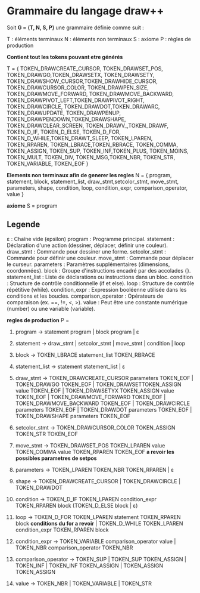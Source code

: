 # Grammaire du langage draw++

Soit **G = ⟨T, N, S, P⟩** une grammaire définie comme suit :

T : éléments terminaux
N : éléments non terminaux
S : axiome
P : règles de production


**Contient tout les tokens pouvant etre générés**

T = { TOKEN_DRAWCREATE_CURSOR, TOKEN_DRAWSET_POS, TOKEN_DRAWGO,TOKEN_DRAWSETX, TOKEN_DRAWSETY, TOKEN_DRAWSHOW_CURSOR,TOKEN_DRAWHIDE_CURSOR, TOKEN_DRAWCURSOR_COLOR, TOKEN_DRAWPEN_SIZE,
TOKEN_DRAWMOVE_FORWARD, TOKEN_DRAWMOVE_BACKWARD, TOKEN_DRAWPIVOT_LEFT,TOKEN_DRAWPIVOT_RIGHT, TOKEN_DRAWCIRCLE, TOKEN_DRAWDOT,TOKEN_DRAWARC, TOKEN_DRAWUPDATE, TOKEN_DRAWPENUP, TOKEN_DRAWPENDOWN,TOKEN_DRAWSHAPE, TOKEN_DRAWCLEAR_SCREEN,
TOKEN_DRAWV_,TOKEN_DRAWF, TOKEN_D_IF, TOKEN_D_ELSE, TOKEN_D_FOR, TOKEN_D_WHILE,TOKEN_DRAWT_SLEEP, TOKEN_LPAREN, TOKEN_RPAREN, TOKEN_LBRACE,TOKEN_RBRACE, TOKEN_COMMA, TOKEN_ASSIGN, TOKEN_SUP, TOKEN_INF,TOKEN_PLUS, TOKEN_MOINS, TOKEN_MULT, TOKEN_DIV, TOKEN_MSG,TOKEN_NBR, TOKEN_STR, TOKEN_VARIABLE, TOKEN_EOF }

**Elements non terminaux afin de generer les regles**
N = { program, statement, block, statement_list, draw_stmt,setcolor_stmt, move_stmt, parameters, shape, condition,
loop, condition_expr, comparison_operator, value }

**axiome**
S = program

## Legende

ε : Chaîne vide (epsilon)
program : Programme principal.
statement : Déclaration d'une action (dessiner, déplacer, définir une couleur).
draw_stmt : Commande pour dessiner une forme.
setcolor_stmt : Commande pour définir une couleur.
move_stmt : Commande pour déplacer le curseur.
parameters : Paramètres supplémentaires (dimensions, coordonnées).
block : Groupe d'instructions encadré par des accolades {}.
statement_list : Liste de déclarations ou instructions dans un bloc.
condition : Structure de contrôle conditionnelle (if et else).
loop : Structure de contrôle répétitive (while).
condition_expr : Expression booléenne utilisée dans les conditions et les boucles.
comparison_operator : Opérateurs de comparaison (ex. ==, !=, <, >).
value : Peut être une constante numérique (number) ou une variable (variable).

**regles de production**
P =
  1. program → statement program | block program | ε

  2. statement → draw_stmt | setcolor_stmt | move_stmt | condition | loop

  3. block → TOKEN_LBRACE statement_list TOKEN_RBRACE

  4. statement_list → statement statement_list | ε

  5. draw_stmt → TOKEN_DRAWCREATE_CURSOR parameters TOKEN_EOF
                | TOKEN_DRAWGO TOKEN_EOF
                | TOKEN_DRAWSETTOKEN_ASSIGN value TOKEN_EOF
                | TOKEN_DRAWSETYX  TOKEN_ASSIGN value TOKEN_EOF
                | TOKEN_DRAWMOVE_FORWARD TOKEN_EOF
                | TOKEN_DRAWMOVE_BACKWARD TOKEN_EOF
                | TOKEN_DRAWCIRCLE parameters TOKEN_EOF
                | TOKEN_DRAWDOT parameters TOKEN_EOF
                | TOKEN_DRAWSHAPE parameters TOKEN_EOF

  6. setcolor_stmt → TOKEN_DRAWCURSOR_COLOR TOKEN_ASSIGN TOKEN_STR TOKEN_EOF

  7. move_stmt → TOKEN_DRAWSET_POS TOKEN_LPAREN value TOKEN_COMMA value TOKEN_RPAREN TOKEN_EOF    **a revoir les possibles parametres de setpos**

  8. parameters → TOKEN_LPAREN TOKEN_NBR TOKEN_RPAREN | ε

  9. shape → TOKEN_DRAWCREATE_CURSOR | TOKEN_DRAWCIRCLE | TOKEN_DRAWDOT

  10. condition → TOKEN_D_IF TOKEN_LPAREN condition_expr TOKEN_RPAREN block (TOKEN_D_ELSE block | ε)

  11. loop → TOKEN_D_FOR TOKEN_LPAREN statement TOKEN_RPAREN block          **conditions du for a revoir**
            | TOKEN_D_WHILE TOKEN_LPAREN condition_expr TOKEN_RPAREN block

  12. condition_expr → TOKEN_VARIABLE comparison_operator value
                      | TOKEN_NBR comparison_operator TOKEN_NBR

  13. comparison_operator → TOKEN_SUP | TOKEN_SUP TOKEN_ASSIGN | TOKEN_INF | TOKEN_INF TOKEN_ASSIGN | TOKEN_ASSIGN TOKEN_ASSIGN 

  14. value → TOKEN_NBR | TOKEN_VARIABLE | TOKEN_STR


